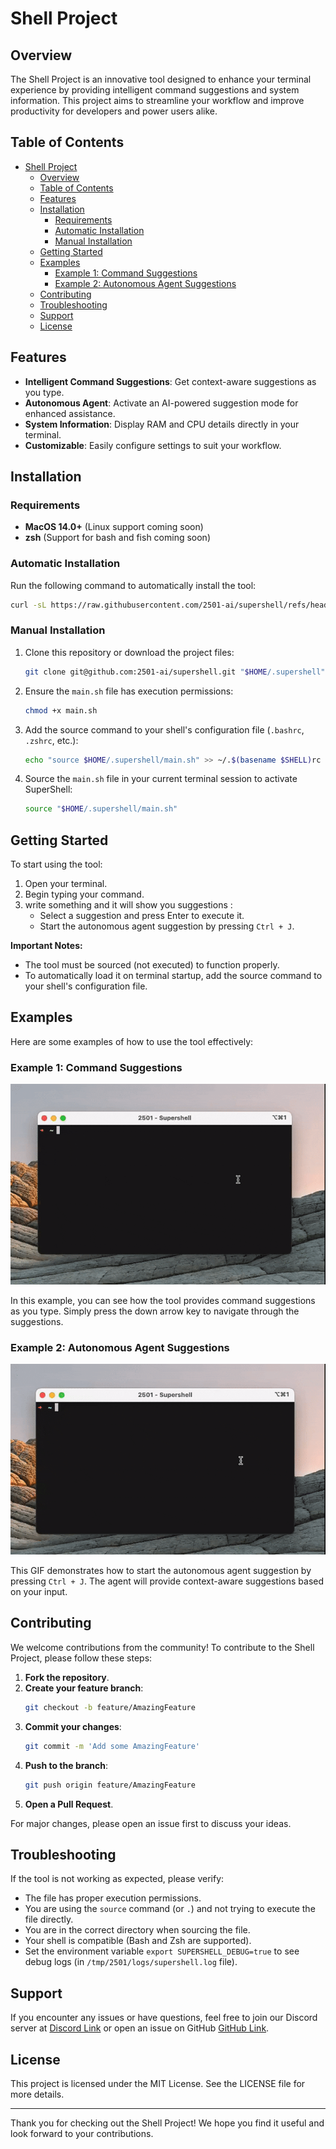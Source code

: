 # Shell Project

## Overview

The Shell Project is an innovative tool designed to enhance your terminal experience by providing intelligent command suggestions and system information. This project aims to streamline your workflow and improve productivity for developers and power users alike.

## Table of Contents

- [Shell Project](#shell-project)
  - [Overview](#overview)
  - [Table of Contents](#table-of-contents)
  - [Features](#features)
  - [Installation](#installation)
    - [Requirements](#requirements)
    - [Automatic Installation](#automatic-installation)
    - [Manual Installation](#manual-installation)
  - [Getting Started](#getting-started)
  - [Examples](#examples)
    - [Example 1: Command Suggestions](#example-1-command-suggestions)
    - [Example 2: Autonomous Agent Suggestions](#example-2-autonomous-agent-suggestions)
  - [Contributing](#contributing)
  - [Troubleshooting](#troubleshooting)
  - [Support](#support)
  - [License](#license)

## Features

- **Intelligent Command Suggestions**: Get context-aware suggestions as you type.
- **Autonomous Agent**: Activate an AI-powered suggestion mode for enhanced assistance.
- **System Information**: Display RAM and CPU details directly in your terminal.
- **Customizable**: Easily configure settings to suit your workflow.

## Installation

### Requirements

- **MacOS 14.0+** (Linux support coming soon)
- **zsh** (Support for bash and fish coming soon)

### Automatic Installation

Run the following command to automatically install the tool:

```bash
curl -sL https://raw.githubusercontent.com/2501-ai/supershell/refs/heads/main/install.sh | sh
```

### Manual Installation

1. Clone this repository or download the project files:
   ```bash
   git clone git@github.com:2501-ai/supershell.git "$HOME/.supershell"
   ```
2. Ensure the `main.sh` file has execution permissions:
   ```bash
   chmod +x main.sh
   ```
3. Add the source command to your shell's configuration file (`.bashrc`, `.zshrc`, etc.):
   ```bash
   echo "source $HOME/.supershell/main.sh" >> ~/.$(basename $SHELL)rc
   ```
4. Source the `main.sh` file in your current terminal session to activate SuperShell:
   ```bash
   source "$HOME/.supershell/main.sh"
   ```

## Getting Started

To start using the tool:

1. Open your terminal.
2. Begin typing your command.
3. write something and it will show you suggestions :
   - Select a suggestion and press Enter to execute it.
   - Start the autonomous agent suggestion by pressing `Ctrl + J`.

**Important Notes:**
- The tool must be sourced (not executed) to function properly.
- To automatically load it on terminal startup, add the source command to your shell's configuration file.

## Examples

Here are some examples of how to use the tool effectively:

### Example 1: Command Suggestions

![Command Suggestions](https://github.com/2501-ai/supershell/blob/main/ai_responses.gif)

In this example, you can see how the tool provides command suggestions as you type. Simply press the down arrow key to navigate through the suggestions.

### Example 2: Autonomous Agent Suggestions

![Autonomous Agent Suggestions](https://github.com/2501-ai/supershell/blob/main/natural_language.gif)

This GIF demonstrates how to start the autonomous agent suggestion by pressing `Ctrl + J`. The agent will provide context-aware suggestions based on your input.

## Contributing

We welcome contributions from the community! To contribute to the Shell Project, please follow these steps:

1. **Fork the repository**.
2. **Create your feature branch**:
   ```bash
   git checkout -b feature/AmazingFeature
   ```
3. **Commit your changes**:
   ```bash
   git commit -m 'Add some AmazingFeature'
   ```
4. **Push to the branch**:
   ```bash
   git push origin feature/AmazingFeature
   ```
5. **Open a Pull Request**.

For major changes, please open an issue first to discuss your ideas.

## Troubleshooting

If the tool is not working as expected, please verify:

- The file has proper execution permissions.
- You are using the `source` command (or `.`) and not trying to execute the file directly.
- You are in the correct directory when sourcing the file.
- Your shell is compatible (Bash and Zsh are supported).
- Set the environment variable `export SUPERSHELL_DEBUG=true` to see debug logs (in `/tmp/2501/logs/supershell.log` file).

## Support

If you encounter any issues or have questions, feel free to join our Discord server at [Discord Link](https://discord.gg/uuCma4eHBF) or open an issue on GitHub [GitHub Link](https://github.com/2501-ai/supershell).

## License

This project is licensed under the MIT License. See the LICENSE file for more details.

---

Thank you for checking out the Shell Project! We hope you find it useful and look forward to your contributions.

